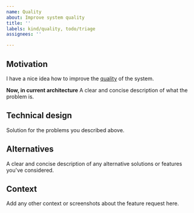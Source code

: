 ```yaml
---
name: Quality
about: Improve system quality
title: ''
labels: kind/quality, todo/triage
assignees: ''

---
```


## Motivation

I have a nice idea how to improve the [quality](https://iso25000.com/index.php/en/iso-25000-standards/iso-25010) of the system. 

**Now, in current architecture**
A clear and concise description of what the problem is.

## Technical design

Solution for the problems you described above.


## Alternatives

A clear and concise description of any alternative solutions or features you've considered.

## Context

Add any other context or screenshots about the feature request here.
